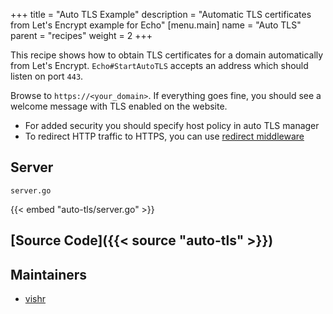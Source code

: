+++
title = "Auto TLS Example"
description = "Automatic TLS certificates from Let's Encrypt example for Echo"
[menu.main]
  name = "Auto TLS"
  parent = "recipes"
  weight = 2
+++

This recipe shows how to obtain TLS certificates for a domain automatically from
Let's Encrypt. `Echo#StartAutoTLS` accepts an address which should listen on port `443`.

Browse to `https://<your_domain>`. If everything goes fine, you should see a welcome
message with TLS enabled on the website.

> 
- For added security you should specify host policy in auto TLS manager
- To redirect HTTP traffic to HTTPS, you can use [redirect middleware](/middleware/redirect#https-redirect)

## Server

`server.go`

{{< embed "auto-tls/server.go" >}}

## [Source Code]({{< source "auto-tls" >}})

## Maintainers

- [vishr](https://github.com/vishr)
